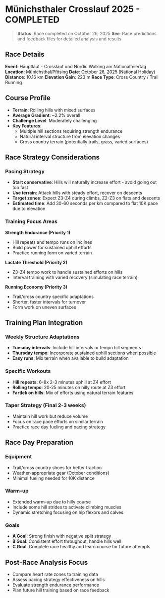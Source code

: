 # Münichsthaler Crosslauf 2025 - COMPLETED

> **Status**: Race completed on October 26, 2025
> **See**: Race predictions and feedback files for detailed analysis and results

## Race Details

**Event**: Hauptlauf - Crosslauf und Nordic Walking am Nationalfeiertag
**Location**: Münichsthal/Pfösing
**Date**: October 26, 2025 (National Holiday)
**Distance**: 10.16 km
**Elevation Gain**: 223 m
**Race Type**: Cross Country / Trail Running

## Course Profile

- **Terrain**: Rolling hills with mixed surfaces
- **Average Gradient**: ~2.2% overall
- **Challenge Level**: Moderately challenging
- **Key Features**:
  - Multiple hill sections requiring strength endurance
  - Natural interval structure from elevation changes
  - Cross country terrain (potentially trails, grass, varied surfaces)

## Race Strategy Considerations

### Pacing Strategy

- **Start conservative**: Hills will naturally increase effort - avoid going out too fast
- **Use terrain**: Attack hills with steady effort, recover on descents
- **Target zones**: Expect Z3-Z4 during climbs, Z2-Z3 on flats and descents
- **Estimated time**: Add 30-60 seconds per km compared to flat 10K pace due to elevation

### Training Focus Areas

**Strength Endurance (Priority 1)**

- Hill repeats and tempo runs on inclines
- Build power for sustained uphill efforts
- Practice running form on varied terrain

**Lactate Threshold (Priority 2)**

- Z3-Z4 tempo work to handle sustained efforts on hills
- Interval training with varied recovery (simulating race terrain)

**Running Economy (Priority 3)**

- Trail/cross country specific adaptations
- Shorter, faster intervals for turnover
- Form work on uneven surfaces

## Training Plan Integration

### Weekly Structure Adaptations

- **Tuesday intervals**: Include hill intervals or tempo hill segments
- **Thursday tempo**: Incorporate sustained uphill sections when possible
- **Easy runs**: Mix terrain when available to build adaptation

### Specific Workouts

- **Hill repeats**: 6-8x 2-3 minutes uphill at Z4 effort
- **Rolling tempo**: 20-25 minutes on hilly route at Z3 effort
- **Fartlek on hills**: Mix of efforts using natural terrain features

### Taper Strategy (Final 2-3 weeks)

- Maintain hill work but reduce volume
- Focus on race pace efforts on similar terrain
- Practice race day fueling and pacing strategy

## Race Day Preparation

### Equipment

- Trail/cross country shoes for better traction
- Weather-appropriate gear (October conditions)
- Minimal fueling needed for 10K distance

### Warm-up

- Extended warm-up due to hilly course
- Include some hill strides to activate climbing muscles
- Dynamic stretching focusing on hip flexors and calves

### Goals

- **A Goal**: Strong finish with negative split strategy
- **B Goal**: Consistent effort throughout, handle hills well
- **C Goal**: Complete race healthy and learn course for future attempts

## Post-Race Analysis Focus

- Compare heart rate zones to training data
- Assess pacing strategy effectiveness on hills
- Evaluate strength endurance performance
- Plan future hill training based on race feedback

